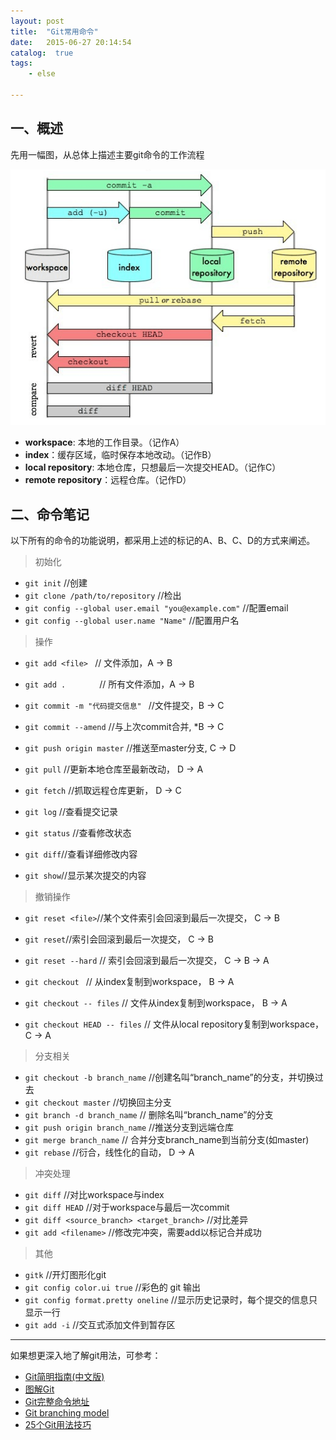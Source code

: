 ```yaml
---
layout: post
title:  "Git常用命令"
date:   2015-06-27 20:14:54
catalog:  true
tags:
    - else

---
```


## 一、概述

先用一幅图，从总体上描述主要git命令的工作流程


  ![git](/images/git/1.png)

- **workspace**: 本地的工作目录。（记作A）
- **index**：缓存区域，临时保存本地改动。（记作B）
- **local repository**: 本地仓库，只想最后一次提交HEAD。（记作C）
- **remote repository**：远程仓库。（记作D）

## 二、命令笔记

以下所有的命令的功能说明，都采用上述的标记的A、B、C、D的方式来阐述。

>初始化

- `git init`  //创建
- `git clone /path/to/repository`    //检出
-  `git config --global user.email "you@example.com"` //配置email
- `git config --global user.name "Name"` //配置用户名

>操作

- `git add <file> `     //  文件添加，A → B
- `git add .       `    // 所有文件添加，A → B

- `git commit -m "代码提交信息" `    //文件提交，B  → C
- `git commit --amend` //与上次commit合并, *B → C

- `git push origin master`   //推送至master分支,   C → D
- `git pull` //更新本地仓库至最新改动， D → A
- `git fetch` //抓取远程仓库更新， D → C

- `git log` //查看提交记录
- `git status` //查看修改状态
- `git diff`//查看详细修改内容
- `git show`//显示某次提交的内容

>撤销操作

- `git reset <file>`//某个文件索引会回滚到最后一次提交， C → B
- `git reset`//索引会回滚到最后一次提交， C → B
- `git reset --hard`  // 索引会回滚到最后一次提交， C → B → A

-  `git checkout ` // 从index复制到workspace， B → A
-  `git checkout -- files` // 文件从index复制到workspace， B → A
-  `git checkout HEAD -- files` // 文件从local repository复制到workspace， C → A

>分支相关

- `git checkout -b branch_name`  //创建名叫“branch_name”的分支，并切换过去
- `git checkout master` //切换回主分支
- `git branch -d branch_name`  // 删除名叫“branch_name”的分支
- `git push origin branch_name`  //推送分支到远端仓库
- `git merge branch_name` // 合并分支branch_name到当前分支(如master)
- `git rebase` //衍合，线性化的自动， D → A

>冲突处理

- `git diff` //对比workspace与index
- `git diff HEAD` //对于workspace与最后一次commit
- `git diff <source_branch> <target_branch>` //对比差异
- `git add <filename>` //修改完冲突，需要add以标记合并成功


>其他

-  `gitk` //开灯图形化git
- `git config color.ui true` //彩色的 git 输出
- `git config format.pretty oneline` //显示历史记录时，每个提交的信息只显示一行
- `git add -i` //交互式添加文件到暂存区





----------

如果想更深入地了解git用法，可参考：

- [Git简明指南(中文版)](http://rogerdudler.github.io/git-guide/index.zh.html)
- [图解Git](https://marklodato.github.io/visual-git-guide/index-zh-cn.html)
- [Git完整命令地址](https://git-scm.com/book/zh)
- [Git branching model](http://nvie.com/posts/a-successful-git-branching-model/)
- [25个Git用法技巧](http://www.techug.com/25-git-tips)
